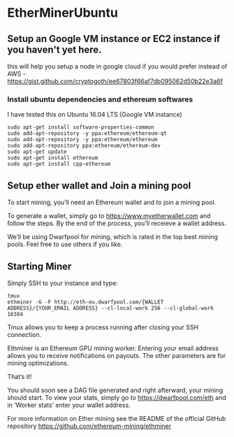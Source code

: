 # EtherMinerUbuntu

## Setup an Google VM instance or EC2 instance if you haven't yet here.
this will help you setup a node in google cloud if you would prefer instead of AWS - https://gist.github.com/cryptogoth/ee67803f66af7db095062d50b22e3a6f 

### Install ubuntu dependencies and ethereum softwares 
I have tested this on Ubuntu 16.04 LTS (Google VM instance) 
```
sudo apt-get install software-properties-common
sudo add-apt-repository -y ppa:ethereum/ethereum-qt
sudo add-apt-repository -y ppa:ethereum/ethereum
sudo add-apt-repository ppa:ethereum/ethereum-dev
sudo apt-get update
sudo apt-get install ethereum
sudo apt-get install cpp-ethereum
```



## Setup ether wallet and Join a mining pool

To start mining, you’ll need an Ethereum wallet and to join a mining pool.

To generate a wallet, simply go to https://www.myetherwallet.com and follow the steps. By the end of the process, you’ll receieve a wallet address.

We’ll be using Dwarfpool for mining, which is rated in the top best mining pools. Feel free to use others if you like.

## Starting Miner
Simply SSH to your instance and type:
```
tmux  
ethminer -G -F http://eth-eu.dwarfpool.com/{WALLET ADDRESS}/{YOUR_EMAIL ADDRESS} --cl-local-work 256 --cl-global-work 16384
```

Tmux allows you to keep a process running after closing your SSH connection.

Ethminer is an Ethereum GPU mining worker. Entering your email address allows you to receive notifications on payouts. The other parameters are for mining optimizations.

That’s it!

You should soon see a DAG file generated and right afterward, your mining should start. To view your stats, simply go to https://dwarfpool.com/eth and in ‘Worker stats’ enter your wallet address.

For more information on Ether mining see the README of the official GitHub repository https://github.com/ethereum-mining/ethminer 

